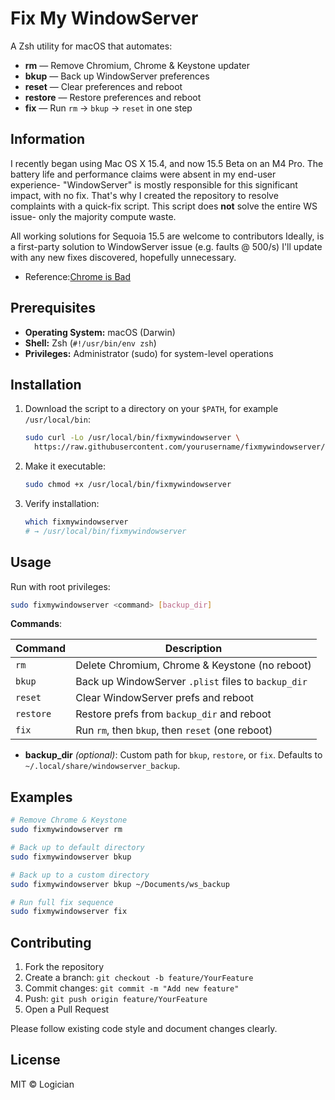 # Fix My WindowServer

A Zsh utility for macOS that automates:

- **rm**      — Remove Chromium, Chrome & Keystone updater  
- **bkup**    — Back up WindowServer preferences  
- **reset**   — Clear preferences and reboot  
- **restore** — Restore preferences and reboot  
- **fix**     — Run `rm` → `bkup` → `reset` in one step  

## Information
I recently began using Mac OS X 15.4, and now 15.5 Beta on an M4 Pro. 
The battery life and performance claims were absent in my end-user experience-
"WindowServer" is mostly responsible for this significant impact, with no fix.
That's why I created the repository to resolve complaints with a quick-fix script.
This script does **not** solve the entire WS issue- only the majority compute waste.

All working solutions for Sequoia 15.5 are welcome to contributors
Ideally, is a first-party solution to WindowServer issue (e.g. faults @ 500/s)
I'll update with any new fixes discovered, hopefully unnecessary.

- Reference:[Chrome is Bad](https://chromeisbad.com)

## Prerequisites

- **Operating System:** macOS (Darwin)
- **Shell:** Zsh (`#!/usr/bin/env zsh`)
- **Privileges:** Administrator (sudo) for system-level operations

## Installation

1. Download the script to a directory on your `$PATH`, for example `/usr/local/bin`:
   ```bash
   sudo curl -Lo /usr/local/bin/fixmywindowserver \
     https://raw.githubusercontent.com/yourusername/fixmywindowserver/main/fixmywindowserver
   ```
2. Make it executable:
   ```bash
   sudo chmod +x /usr/local/bin/fixmywindowserver
   ```
3. Verify installation:
   ```bash
   which fixmywindowserver
   # → /usr/local/bin/fixmywindowserver
   ```

## Usage

Run with root privileges:

```bash
sudo fixmywindowserver <command> [backup_dir]
```

**Commands**:

| Command   | Description                                        |
|-----------|----------------------------------------------------|
| `rm`      | Delete Chromium, Chrome & Keystone (no reboot)     |
| `bkup`    | Back up WindowServer `.plist` files to `backup_dir`|
| `reset`   | Clear WindowServer prefs and reboot                |
| `restore` | Restore prefs from `backup_dir` and reboot         |
| `fix`     | Run `rm`, then `bkup`, then `reset` (one reboot)   |

- **backup_dir** *(optional)*: Custom path for `bkup`, `restore`, or `fix`. Defaults to `~/.local/share/windowserver_backup`.

## Examples

```bash
# Remove Chrome & Keystone
sudo fixmywindowserver rm

# Back up to default directory
sudo fixmywindowserver bkup

# Back up to a custom directory
sudo fixmywindowserver bkup ~/Documents/ws_backup

# Run full fix sequence
sudo fixmywindowserver fix
```

## Contributing

1. Fork the repository  
2. Create a branch: `git checkout -b feature/YourFeature`  
3. Commit changes: `git commit -m "Add new feature"`  
4. Push: `git push origin feature/YourFeature`  
5. Open a Pull Request  

Please follow existing code style and document changes clearly.

## License

MIT © Logician
